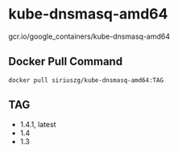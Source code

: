 # kube-dnsmasq-amd64

gcr.io/google_containers/kube-dnsmasq-amd64

## Docker Pull Command

`docker pull siriuszg/kube-dnsmasq-amd64:TAG`

## TAG

* 1.4.1, latest
* 1.4
* 1.3
